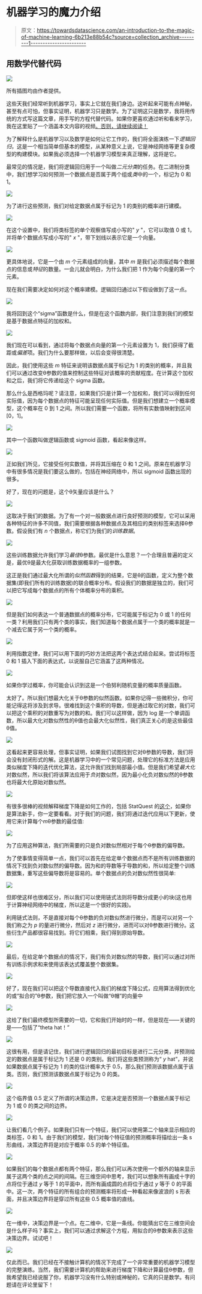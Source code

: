 # 机器学习的魔力介绍

> 原文：<https://towardsdatascience.com/an-introduction-to-the-magic-of-machine-learning-6b213e88b54c?source=collection_archive---------1----------------------->

## 用数学代替代码

![](img/b16d75d9337b12238efaaa454c2f6066.png)

所有插图均由作者提供。

这些天我们经常听到机器学习，事实上它就在我们身边。这听起来可能有点神秘，甚至有点可怕，但事实证明，机器学习只是数学。为了证明这只是数学，我将用传统的方式写这篇文章，用手写的方程代替代码。如果你更喜欢通过听和看来学习，我在这里贴了一个涵盖本文内容的视频[。否则，请继续阅读！](https://www.youtube.com/watch?v=mWxzRtYlstU&ab_channel=BlakeBullwinkel)

为了解释什么是机器学习以及数学是如何让它工作的，我们将全面演练一下*逻辑回归*，这是一个相当简单但基本的模型，从某种意义上说，它是神经网络等更复杂模型的构建模块。如果我必须选择一个机器学习模型来真正理解，这将是它。

最常见的情况是，我们将逻辑回归用于一个叫做*二元分类*的任务。在二进制分类中，我们想学习如何预测一个数据点是否属于两个组或*类*中的一个，标记为 0 和 1。

![](img/7a8844741a814caae392a2c7ad41ec08.png)

为了进行这些预测，我们对给定数据点属于标记为 1 的类别的概率进行建模。

![](img/eb9e8133cd074eb2231919fafbdfcc0e.png)

在这个设置中，我们将类标签的单个观察值写成小写的" *y* "，它可以取值 0 或 1，并将单个数据点写成小写的" *x* "，带下划线以表示它是一个向量。

![](img/93c47d996223a310a5db3ba3ab447489.png)

更具体地说，它是一个由 *m* 个元素组成的向量，其中 *m* 是我们必须描述每个数据点的信息或*特征*的数量。一会儿就会明白，为什么我们把 1 作为每个向量的第一个元素。

现在我们需要决定如何对这个概率建模。逻辑回归通过以下假设做到了这一点。

![](img/58001fc0cc2d4548816e2cea9c45eada.png)

我将回到这个“sigma”函数是什么，但是在这个函数内部，我们注意到我们的模型是基于数据点特征的加权和。

![](img/91269d5d9c5e12cf76225415cb58e095.png)

我们现在可以看到，通过将每个数据点向量的第一个元素设置为 1，我们获得了截距或*偏差*项。我们为什么要那样做，以后会变得很清楚。

因此，我们使用这些 *m* 特征来说明该数据点属于标记为 1 的类别的概率，并且我们可以通过改变θ参数的值来控制这些特征对该概率的贡献程度。在计算这个加权和之后，我们将它传递给这个 sigma 函数。

那么什么是西格玛呢？请注意，如果我们只是计算一个加权和，我们可以得到任何实际值，因为每个数据点的特征可能呈现任何实际值。但是我们想建立一个概率模型，这个概率在 0 到 1 之间。所以我们需要一个函数，将所有实数值映射到区间[0，1]。

![](img/5a53dafc7f70cdd5e54b756e454ff183.png)

其中一个函数叫做逻辑函数或 sigmoid 函数，看起来像这样。

![](img/ea98b2357625cdd3cbc8542282e33920.png)

正如我们所见，它接受任何实数值，并将其压缩在 0 和 1 之间。原来在机器学习中有很多情况是我们要这么做的，包括在神经网络中，所以 sigmoid 函数出现的很多。

好了，现在的问题是，这个θ矢量应该是什么？

![](img/d28caf4cdcdc7268f017aca82396b6cd.png)

这取决于我们的数据。为了有一个对一般数据点进行良好预测的模型，它可以采用各种特征的许多不同值，我们需要根据各种数据点及其相应的类别标签来选择θ参数。假设我们有 *n* 个数据点，称它们为我们的*训练数据*。

![](img/e191f75c30eaaa43fa28b0b4bb61297f.png)

这些训练数据允许我们学习*最佳*θ参数。最优是什么意思？一个合理且普遍的定义是，最优θ是最大化获取训练数据概率的一组参数。

这正是我们通过最大化所谓的*似然函数*得到的结果，它是θ的函数，定义为整个数据集(即我们所有的训练数据)的联合概率分布。假设我们的数据是独立的，我们可以把它写成每个数据点的所有个体概率分布的乘积。

![](img/033d6ac5dd9c22d0b2407739d945e614.png)

但是我们如何表达一个普通数据点的概率分布，它可能属于标记为 0 或 1 的任何一类？利用我们只有两个类的事实，我们知道每个数据点属于一个类的概率就是一个减去它属于另一个类的概率。

![](img/053a1f6a29f72d63478006c24538a621.png)

利用指数定律，我们可以用下面的巧妙方法把这两个表达式结合起来。尝试将标签 0 和 1 插入下面的表达式，以说服自己它涵盖了这两种情况。

![](img/9c85b05920bf891ff854066f499a43a9.png)

如果你学过概率，你可能会认识到这是一个伯努利随机变量的概率质量函数。

太好了。所以我们想最大化关于θ参数的似然函数。如果你记得一些微积分，你可能记得这将涉及到求导。很难找到这个乘积的导数，但是通过取它的对数，我们可以把这个乘积的对数重写为对数的和。我们可以这样做，因为 log 是一个单调函数，所以最大化对数似然性的θ值也会最大化似然性，我们真正关心的是这些最佳θ值。

![](img/5a91fc6ea65168741039f6ff3d6bb99d.png)

这看起来更容易处理，但事实证明，如果我们试图找到它对θ参数的导数，我们将会没有封闭形式的解。这是机器学习中的一个常见问题，处理它的标准方法是应用类似梯度下降的迭代优化算法，这允许我们找到局部最小值。但是我们希望*最大化*对数似然，所以我们将该算法应用于*负*对数似然，因为最小化负对数似然的θ参数也将最大化原始对数似然。

![](img/fe135660b5c36ce050f719c1b06c5b91.png)

有很多很棒的视频解释梯度下降是如何工作的，包括 StatQuest 的[这个](https://www.youtube.com/watch?v=sDv4f4s2SB8&ab_channel=StatQuestwithJoshStarmer)，如果你是算法新手，你一定要看看。对于我们的问题，我们将通过迭代应用以下更新，使用它来计算每个*m*θ参数的最佳值:

![](img/a9d3dee586c567a2e22ced0eb76b07ec.png)

为了应用这种算法，我们所需要的只是负对数似然相对于每个θ参数的偏导数。

为了使事情变得简单一点，我们可以首先在给定单个数据点而不是所有训练数据的情况下找到负对数似然的偏导数。因为和的导数等于导数的和，所以给定整个训练数据集，重写这些偏导数将是容易的。单个数据点的负对数似然性很简单:

![](img/bd81207f96b89c04ad69c0cc59e0cd67.png)

但即使这样也很难区分，所以我们可以使用链式法则将导数分成更小的块(这也用于计算神经网络中的梯度，所以这是一个很好的实践)。

利用链式法则，不是直接对每个θ参数的负对数似然进行微分，而是可以对另一个我们称之为 *p* 的量进行微分，然后对 *z* 进行微分，进而可以对θ参数进行微分。这些衍生产品都很容易找到。将它们相乘，我们得到原始导数。

![](img/93ae9ff62e199089708cbab28cbcb506.png)

最后，在给定单个数据点的情况下，我们有负对数似然的导数，我们可以通过对所有训练示例求和来使用该表达式覆盖整个数据集。

![](img/126c0e3f35678a904dabcf18bfe9fd3b.png)

好了，现在我们可以把这个导数直接代入我们的梯度下降公式，应用算法得到优化的或“拟合的”θ参数，我们把它放入一个叫做“θ帽”的向量中

![](img/10aabd1c6cd767a1dc8fb2945a615074.png)

这给了我们最终模型所需要的一切，它和我们开始时的一样，但是现在——关键的是——包括了“theta hat！”

![](img/f39e57e3004cf28725c6ccc3d7401379.png)

这很有用，但是请记住，我们进行逻辑回归的最初目标是进行二元分类，并预测给定的数据点是属于标记为 1 还是 0 的类别。我们将这些类预测称为“ *y* hat”，并说如果数据点属于标记为 1 的类的估计概率大于 0.5，那么我们预测该数据点属于该类。否则，我们预测该数据点属于标记为 0 的类。

![](img/977dde96702b2d66375a590b0d0b9e1b.png)

这个临界值 0.5 定义了所谓的决策边界，它是决定是否预测一个数据点属于标记为 1 或 0 的类之间的边界。

![](img/c4f3ae3be36380f8806364eb8484e0a6.png)

让我们看几个例子。如果我们只有一个特征，我们可以使用第二个轴来显示相应的类标签，0 和 1。由于我们的模型，我们对每个特征值的预测概率将描绘出一条 s 形曲线，决策边界将是对应于概率 0.5 的单个特征值。

![](img/048887c3b84b23bfcafb6ae4ce5e60e5.png)

如果我们的每个数据点都有两个特征，那么我们可以再次使用一个额外的轴来显示属于这两个类的点之间的间隔。在三维空间中思考，我们可以想象所有画成十字的点将位于通过 *y* 等于 1 的平面中，而所有画成圆的点将位于通过 *y* 等于 0 的平面中。这一次，两个特征的所有组合的预测概率将形成一种看起来像波浪的 s 形表面，并且决策边界将是穿过所有这些 0.5 概率值的直线。

![](img/2e43936f5a1f25389bb992676db8b14f.png)

在一维中，决策边界是一个点。在二维中，它是一条线。你能猜出它在三维空间会是什么样子吗？事实上，我们可以通过求解这个方程，用拟合的θ参数来表示这些决策边界。试试吧！

![](img/43401926b1fd801bb8048f993040c6dc.png)

仅此而已。我们已经在不接触计算机的情况下完成了一个非常重要的机器学习模型的完整演练。当然，我们需要计算机的帮助来进行梯度下降和计算最佳θ参数，但我希望我已经说服了你，机器学习没有什么特别或神秘的，它真的只是数学。有问题请在评论里留下！
